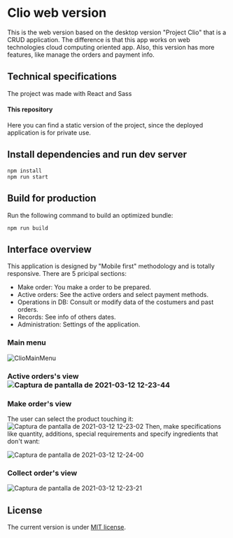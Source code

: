 # Clio web version

This is the web version based on the desktop version "Project Clio" that is a CRUD application. The difference is that this app works on web technologies cloud computing oriented app. Also, this version has more features, like manage the orders and payment info.

## Technical specifications

The project was made with React and Sass

#### This repository

Here you can find a static version of the project, since the deployed application is for private use.

## Install dependencies and run dev server

```
npm install
npm run start
```

## Build for production

Run the following command to build an optimized bundle:

```
npm run build
```

## Interface overview

This application is designed by "Mobile first" methodology and is totally responsive. There are 5 pricipal sections:
- Make order: You make a order to be prepared.
- Active orders: See the active orders and select payment methods.
- Operations in DB: Consult or modify data of the costumers and past orders.
- Records: See info of others dates.
- Administration: Settings of the application.

### Main menu
![ClioMainMenu](https://user-images.githubusercontent.com/43974127/110976366-cca48380-832e-11eb-90b0-ce8d95da2adc.png)

### Active orders's view![Captura de pantalla de 2021-03-12 12-23-44](https://user-images.githubusercontent.com/43974127/110976553-04abc680-832f-11eb-8397-e5690ab1a3b9.png)

### Make order's view
The user can select the product touching it:
![Captura de pantalla de 2021-03-12 12-23-02](https://user-images.githubusercontent.com/43974127/110976490-efcf3300-832e-11eb-843a-099983df6e18.png)
Then, make specifications like quantity, additions, special requirements and specify ingredients that don't want:

![Captura de pantalla de 2021-03-12 12-24-00](https://user-images.githubusercontent.com/43974127/110976805-60764f80-832f-11eb-9c49-e1ed4cfb4b90.png)

### Collect order's view
![Captura de pantalla de 2021-03-12 12-23-21](https://user-images.githubusercontent.com/43974127/110976907-7be15a80-832f-11eb-8b4d-eff9de1fc1e4.png)

## License
The current version is under [MIT license](https://opensource.org/licenses/MIT).





